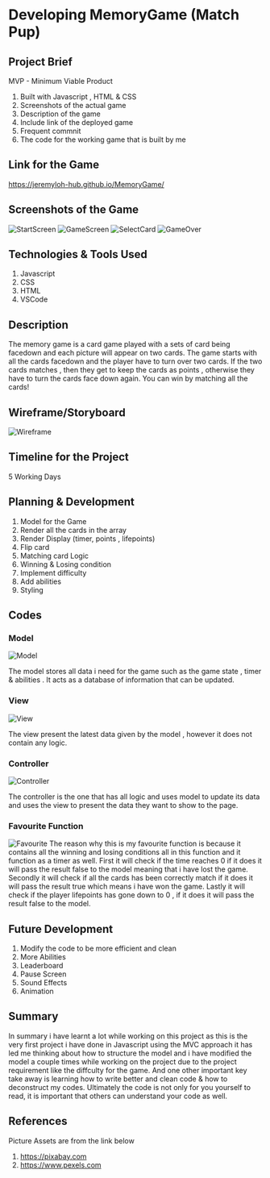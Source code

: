 # Developing MemoryGame (Match Pup)

## Project Brief

MVP - Minimum Viable Product

1. Built with Javascript , HTML & CSS
2. Screenshots of the actual game
3. Description of the game
4. Include link of the deployed game
5. Frequent commnit
6. The code for the working game that is built by me

## Link for the Game

https://jeremyloh-hub.github.io/MemoryGame/

## Screenshots of the Game

![StartScreen](https://github.com/jeremyloh-hub/MemoryGame/blob/main/Notes/startscreen.png?raw=true)
![GameScreen](https://github.com/jeremyloh-hub/MemoryGame/blob/main/Notes/gamescreen.png?raw=true)
![SelectCard](https://github.com/jeremyloh-hub/MemoryGame/blob/main/Notes/selectcard.png?raw=true)
![GameOver](https://github.com/jeremyloh-hub/MemoryGame/blob/main/Notes/gameover.png?raw=true)

## Technologies & Tools Used

1. Javascript
2. CSS
3. HTML
4. VSCode

## Description

The memory game is a card game played with a sets of card being facedown and each picture will appear on two cards. The game starts with all the cards facedown and the player have to turn over two cards. If the two cards matches , then they get to keep the cards as points , otherwise they have to turn the cards face down again. You can win by matching all the cards!

## Wireframe/Storyboard

![Wireframe](https://github.com/jeremyloh-hub/MemoryGame/blob/main/Notes/wireframe.png?raw=true)

## Timeline for the Project

5 Working Days

## Planning & Development

1. Model for the Game
2. Render all the cards in the array
3. Render Display (timer, points , lifepoints)
4. Flip card
5. Matching card Logic
6. Winning & Losing condition
7. Implement difficulty
8. Add abilities
9. Styling

## Codes

### Model

![Model](https://github.com/jeremyloh-hub/MemoryGame/blob/main/Notes/model.png?raw=true)

The model stores all data i need for the game such as the game state , timer & abilities . It acts as a database of information that can be updated.

### View

![View](https://github.com/jeremyloh-hub/MemoryGame/blob/main/Notes/view.png?raw=true)

The view present the latest data given by the model , however it does not contain any logic.

### Controller

![Controller](https://github.com/jeremyloh-hub/MemoryGame/blob/main/Notes/controller.png?raw=true)

The controller is the one that has all logic and uses model to update its data and uses the view to present the data they want to show to the page.

### Favourite Function

![Favourite](https://github.com/jeremyloh-hub/MemoryGame/blob/main/FavouriteFunction.png?raw=true)
The reason why this is my favourite function is because it contains all the winning and losing conditions all in this function and it function as a timer as well. First it will check if the time reaches 0 if it does it will pass the result false to the model meaning that i have lost the game. Secondly it will check if all the cards has been correctly match if it does it will pass the result true which means i have won the game. Lastly it will check if the player lifepoints has gone down to 0 , if it does it will pass the result false to the model.

## Future Development

1. Modify the code to be more efficient and clean
2. More Abilities
3. Leaderboard
4. Pause Screen
5. Sound Effects
6. Animation

## Summary

In summary i have learnt a lot while working on this project as this is the very first project i have done in Javascript using the MVC approach it has led me thinking about how to structure the model and i have modified the model a couple times while working on the project due to the project requirement like the diffculty for the game. And one other important key take away is learning how to write better and clean code & how to deconstruct my codes. Ultimately the code is not only for you yourself to read, it is important that others can understand your code as well.

## References

Picture Assets are from the link below

1. https://pixabay.com
2. https://www.pexels.com
